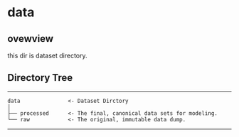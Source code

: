 # data
## ovewview
this dir is dataset directory.

## Directory Tree
---------------------
    data               <- Dataset Dirctory
    │
    ├── processed      <- The final, canonical data sets for modeling.
    └── raw            <- The original, immutable data dump.
---------------------